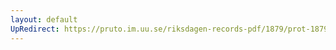 ```yaml
---
layout: default
UpRedirect: https://pruto.im.uu.se/riksdagen-records-pdf/1879/prot-1879--fk--025/prot-1879--fk--025_032.pdf
---
```

